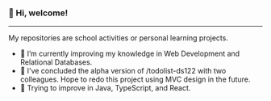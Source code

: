 ### 👋 Hi, welcome! 
***

My repositories are school activities or personal learning projects.

- 🔭 I’m currently improving my knowledge in Web Development and Relational Databases.
- 🎉 I've concluded the alpha version of /todolist-ds122 with two colleagues. Hope to redo this project using MVC design in the future.
- 📘 Trying to improve in Java, TypeScript, and React.

<!--
**gjperes/gjperes** is a ✨ _special_ ✨ repository because its `README.md` (this file) appears on your GitHub profile.

Here are some ideas to get you started:

- 🔭 I’m currently working on ...
- 🌱 I’m currently learning ...
- 👯 I’m looking to collaborate on ...
- 🤔 I’m looking for help with ...
- 💬 Ask me about ...
- 📫 How to reach me: ...
- 😄 Pronouns: ...
- ⚡ Fun fact: ...
-->

